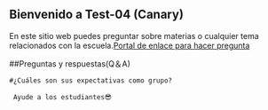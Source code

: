 ## Bienvenido a Test-04 (Canary)

En este sitio web puedes preguntar sobre materias o cualquier tema relacionados con la escuela.[Portal de enlace para hacer pregunta](https://github.com/Oscar-04/Clover-04/issues/new/choose)

##Preguntas y respuestas(Q＆A)

```markdown
#¿Cuáles son sus expectativas como grupo?
 
 Ayude a los estudiantes😎
